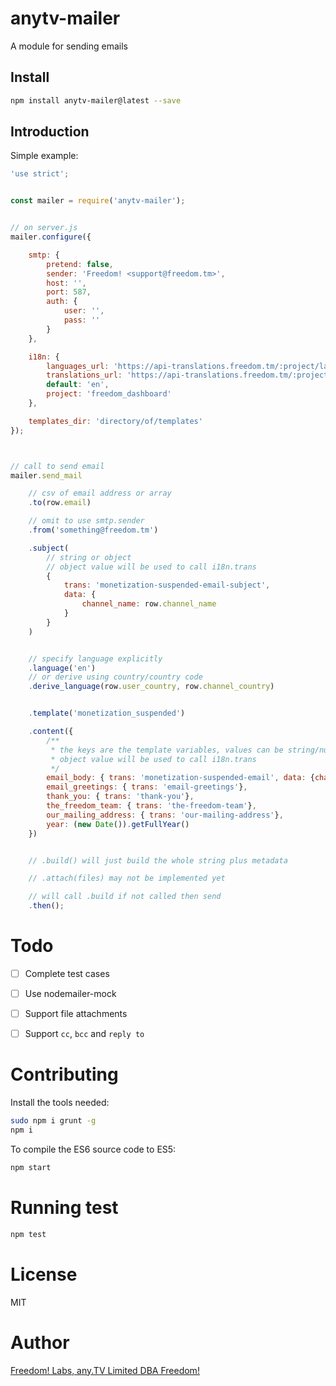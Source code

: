 # anytv-mailer

A module for sending emails


## Install

```sh
npm install anytv-mailer@latest --save
```

## Introduction

Simple example:
```js
'use strict';


const mailer = require('anytv-mailer');


// on server.js
mailer.configure({

    smtp: {
        pretend: false,
        sender: 'Freedom! <support@freedom.tm>',
        host: '',
        port: 587,
        auth: {
            user: '',
            pass: ''
        }
    },

    i18n: {
        languages_url: 'https://api-translations.freedom.tm/:project/latest/languages',
        translations_url: 'https://api-translations.freedom.tm/:project/latest/translations?ext=json&lang=:lang',
        default: 'en',
        project: 'freedom_dashboard'
    },

    templates_dir: 'directory/of/templates'
});



// call to send email
mailer.send_mail

    // csv of email address or array
    .to(row.email)

    // omit to use smtp.sender
    .from('something@freedom.tm')

    .subject(
        // string or object
        // object value will be used to call i18n.trans
        {
            trans: 'monetization-suspended-email-subject',
            data: {
                channel_name: row.channel_name
            }
        }
    )


    // specify language explicitly
    .language('en')
    // or derive using country/country code
    .derive_language(row.user_country, row.channel_country)


    .template('monetization_suspended')

    .content({
        /**
         * the keys are the template variables, values can be string/number/object
         * object value will be used to call i18n.trans
         */
        email_body: { trans: 'monetization-suspended-email', data: {channel_name: row.channel_name}},
        email_greetings: { trans: 'email-greetings'},
        thank_you: { trans: 'thank-you'},
        the_freedom_team: { trans: 'the-freedom-team'},
        our_mailing_address: { trans: 'our-mailing-address'},
        year: (new Date()).getFullYear()
    })


    // .build() will just build the whole string plus metadata

    // .attach(files) may not be implemented yet

    // will call .build if not called then send
    .then();

```


# Todo
- [ ] Complete test cases
- [ ] Use nodemailer-mock
- [ ] Support file attachments
- [ ] Support `cc`, `bcc` and `reply to`


# Contributing

Install the tools needed:
```sh
sudo npm i grunt -g
npm i
```

To compile the ES6 source code to ES5:
```sh
npm start
```

# Running test

```sh
npm test
```

# License

MIT


# Author
[Freedom! Labs, any.TV Limited DBA Freedom!](https://www.freedom.tm)
